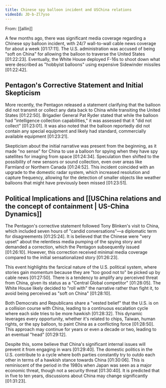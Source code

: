 ```yaml
---
title: Chinese spy balloon incident and USChina relations
videoId: JD-b-Zl7yso
---
```


From: [[allin]] <br/> 

A few months ago, there was significant media coverage regarding a Chinese spy balloon incident, with 24/7 wall-to-wall cable news coverage for about a week <a class="yt-timestamp" data-t="01:17:11">[01:17:11]</a>. The U.S. administration was accused of being "soft on China" for allowing the balloon to traverse the United States <a class="yt-timestamp" data-t="01:22:23">[01:22:23]</a>. Eventually, the White House deployed F-16s to shoot down what were described as "hobbyist balloons" using expensive Sidewinder missiles <a class="yt-timestamp" data-t="01:22:42">[01:22:42]</a>.

## Pentagon's Corrective Statement and Initial Skepticism

More recently, the Pentagon released a statement clarifying that the balloon did not transmit or collect any data back to China while transiting the United States <a class="yt-timestamp" data-t="01:22:50">[01:22:50]</a>. Brigadier General Pat Ryder stated that while the balloon had "intelligence collection capabilities," it was assessed that it "did not collect" <a class="yt-timestamp" data-t="01:23:01">[01:23:01]</a>. It was also noted that the balloon reportedly did not contain any special equipment and likely had standard, commercially available equipment <a class="yt-timestamp" data-t="01:23:21">[01:23:21]</a>.

Skepticism about the initial narrative was present from the beginning, as it made "no sense" for China to use a balloon for spying when they have spy satellites for imaging from space <a class="yt-timestamp" data-t="01:24:34">[01:24:34]</a>. Speculation then shifted to the possibility of new sensors or sound collection, even over areas like Farmland or Northern Canada <a class="yt-timestamp" data-t="01:24:52">[01:24:52]</a>. This incident coincided with an upgrade to the domestic radar system, which increased resolution and capture frequency, allowing for the detection of smaller objects like weather balloons that might have previously been missed <a class="yt-timestamp" data-t="01:23:51">[01:23:51]</a>.

## Political Implications and [[USChina relations and the concept of containment | US-China Dynamics]]

The Pentagon's corrective statement followed Tony Blinken's visit to China, which included seven hours of "candid conversations"—a diplomatic term for disagreements <a class="yt-timestamp" data-t="01:25:24">[01:25:24]</a>. It is believed that the Chinese were "very upset" about the relentless media pumping of the spying story and demanded a correction, which the Pentagon subsequently issued <a class="yt-timestamp" data-t="01:26:10">[01:26:10]</a>. However, this correction received minimal media coverage compared to the initial sensationalized story <a class="yt-timestamp" data-t="01:26:23">[01:26:23]</a>.

This event highlights the farcical nature of the U.S. political system, where stories gain momentum because they are "too good not to" be picked up by cable news <a class="yt-timestamp" data-t="01:27:50">[01:27:50]</a>. There is a tendency to amplify any perceived threat from China, given its status as a "Central Global competitor" <a class="yt-timestamp" data-t="01:28:05">[01:28:05]</a>. The White House likely decided to "roll with" the narrative rather than fight it, to avoid being perceived as "soft on China" <a class="yt-timestamp" data-t="01:28:10">[01:28:10]</a>.

Both Democrats and Republicans share a "vested belief" that the U.S. is on a collision course with China, leading to a continuous escalation cycle where each side tries to be more hawkish <a class="yt-timestamp" data-t="01:28:32">[01:28:32]</a>. This dynamic leverages every opportunity, whether it's related to chips, Taiwan, human rights, or the spy balloon, to paint China as a conflicting force <a class="yt-timestamp" data-t="01:28:50">[01:28:50]</a>. This approach may continue for years or even a decade or two, leading to an eventual "head" <a class="yt-timestamp" data-t="01:29:12">[01:29:12]</a>.

Despite this, some believe that China's significant internal issues will prevent it from engaging in wars <a class="yt-timestamp" data-t="01:29:40">[01:29:40]</a>. The domestic politics in the U.S. contribute to a cycle where both parties constantly try to outdo each other in terms of a hawkish stance towards China <a class="yt-timestamp" data-t="01:30:06">[01:30:06]</a>. This is reminiscent of the period in the 1980s when Japan was seen as a major economic threat, though not a security threat <a class="yt-timestamp" data-t="01:30:40">[01:30:40]</a>. It is predicted that in five to ten years, discussions about China may change significantly <a class="yt-timestamp" data-t="01:31:23">[01:31:23]</a>.